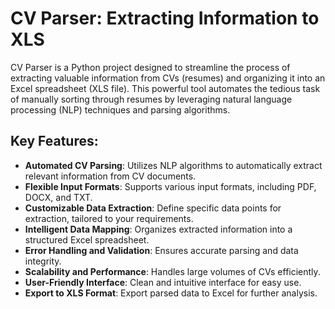 # CV Parser: Extracting Information to XLS

CV Parser is a Python project designed to streamline the process of extracting valuable information from CVs (resumes) and organizing it into an Excel spreadsheet (XLS file). This powerful tool automates the tedious task of manually sorting through resumes by leveraging natural language processing (NLP) techniques and parsing algorithms.

## Key Features:

- **Automated CV Parsing**: Utilizes NLP algorithms to automatically extract relevant information from CV documents.
- **Flexible Input Formats**: Supports various input formats, including PDF, DOCX, and TXT.
- **Customizable Data Extraction**: Define specific data points for extraction, tailored to your requirements.
- **Intelligent Data Mapping**: Organizes extracted information into a structured Excel spreadsheet.
- **Error Handling and Validation**: Ensures accurate parsing and data integrity.
- **Scalability and Performance**: Handles large volumes of CVs efficiently.
- **User-Friendly Interface**: Clean and intuitive interface for easy use.
- **Export to XLS Format**: Export parsed data to Excel for further analysis.
